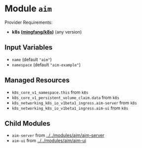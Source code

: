 
# Module `aim`

Provider Requirements:
* **k8s ([mingfang/k8s](https://registry.terraform.io/providers/mingfang/k8s/latest))** (any version)

## Input Variables
* `name` (default `"aim"`)
* `namespace` (default `"aim-example"`)

## Managed Resources
* `k8s_core_v1_namespace.this` from `k8s`
* `k8s_core_v1_persistent_volume_claim.data` from `k8s`
* `k8s_networking_k8s_io_v1beta1_ingress.aim-server` from `k8s`
* `k8s_networking_k8s_io_v1beta1_ingress.aim-ui` from `k8s`

## Child Modules
* `aim-server` from [../../modules/aim/aim-server](../../modules/aim/aim-server)
* `aim-ui` from [../../modules/aim/aim-ui](../../modules/aim/aim-ui)

